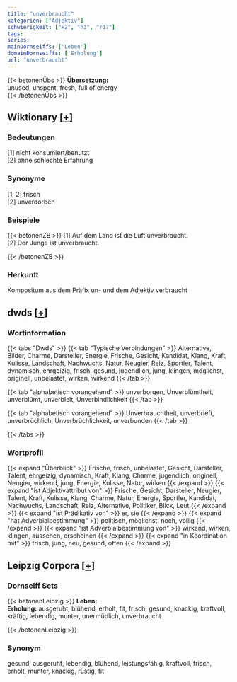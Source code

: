 ```yaml
---
title: "unverbraucht"
kategorien: ["Adjektiv"]
schwierigkeit: ["k2", "h3", "r17"]
tags:
series:
mainDornseiffs: ['Leben']
domainDornseiffs: ['Erholung']
url: "unverbraucht"
---
```


{{< betonenÜbs >}}
**Übersetzung:**  
unused, unspent, fresh, full of energy  
{{< /betonenÜbs >}}

## Wiktionary [[+](https://de.wiktionary.org/wiki/unverbraucht)]

### Bedeutungen
[1] nicht konsumiert/benutzt  
[2] ohne schlechte Erfahrung  

### Synonyme
[1, 2] frisch  
[2] unverdorben  

### Beispiele
{{< betonenZB >}}
[1] Auf dem Land ist die  Luft unverbraucht.  
[2] Der Junge ist unverbraucht.  

{{< /betonenZB >}}
### Herkunft
Kompositum aus dem Präfix un- und dem Adjektiv verbraucht  



## dwds [[+](https://www.dwds.de/wb/unverbraucht)]

### Wortinformation
{{< tabs "Dwds" >}}
{{< tab "Typische Verbindungen" >}}
Alternative, Bilder, Charme, Darsteller, Energie, Frische, Gesicht, Kandidat, Klang, Kraft, Kulisse, Landschaft, Nachwuchs, Natur, Neugier, Reiz, Sportler, Talent, dynamisch, ehrgeizig, frisch, gesund, jugendlich, jung, klingen, möglichst, originell, unbelastet, wirken, wirkend
{{< /tab >}}

{{< tab "alphabetisch vorangehend" >}}
unverborgen, Unverblümtheit, unverblümt, unverbleit, Unverbindlichkeit
{{< /tab >}}

{{< tab "alphabetisch vorangehend" >}}
Unverbrauchtheit, unverbrieft, unverbrüchlich, Unverbrüchlichkeit, unverbunden
{{< /tab >}}

{{< /tabs >}}

### Wortprofil
{{< expand "Überblick" >}} Frische, frisch, unbelastet, Gesicht, Darsteller, Talent, ehrgeizig, dynamisch, Kraft, Klang, Charme, jugendlich, originell, Neugier, wirkend, jung, Energie, Kulisse, Natur, wirken {{< /expand >}}
{{< expand "ist Adjektivattribut von" >}} Frische, Gesicht, Darsteller, Neugier, Talent, Kraft, Kulisse, Klang, Charme, Natur, Energie, Sportler, Kandidat, Nachwuchs, Landschaft, Reiz, Alternative, Politiker, Blick, Leut {{< /expand >}}
{{< expand "ist Prädikativ von" >}} er, sie {{< /expand >}}
{{< expand "hat Adverbialbestimmung" >}} politisch, möglichst, noch, völlig {{< /expand >}}
{{< expand "ist Adverbialbestimmung von" >}} wirkend, wirken, klingen, aussehen, erscheinen {{< /expand >}}
{{< expand "in Koordination mit" >}} frisch, jung, neu, gesund, offen {{< /expand >}}

## Leipzig Corpora [[+](https://corpora.uni-leipzig.de/en/res?word=unverbraucht&corpusId=deu_newscrawl-public_2018)]

### Dornseiff Sets
{{< betonenLeipzig >}}
**Leben:**  
**Erholung:** ausgeruht, blühend, erholt, fit, frisch, gesund, knackig, kraftvoll, kräftig, lebendig, munter, unermüdlich, unverbraucht  

{{< /betonenLeipzig >}}

### Synonym
gesund, ausgeruht, lebendig, blühend, leistungsfähig, kraftvoll, frisch, erholt, munter, knackig, rüstig, fit

